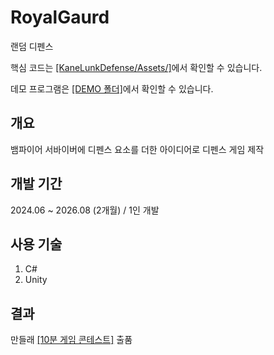 # RoyalGaurd
랜덤 디펜스

핵심 코드는 [[KaneLunkDefense/Assets/]](https://github.com/ymh1995s/RoyalGaurd/tree/main/Source/Assets/Scripts)에서 확인할 수 있습니다.

데모 프로그램은 [[DEMO 폴더]](https://github.com/ymh1995s/RoyalGaurd)에서 확인할 수 있습니다.

## 개요
뱀파이어 서바이버에 디펜스 요소를 더한 아이디어로 디펜스 게임 제작

## 개발 기간
2024.06 ~ 2026.08 (2개월) / 1인 개발

## 사용 기술
1. C#
2. Unity

## 결과
만들래 [[10분 게임 콘테스트]](https://mandlemandle.com/project/randomknight/game) 출품 